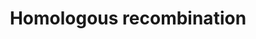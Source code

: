---
annotations:
- id: PW:0000202
  parent: regulatory pathway
  type: Pathway Ontology
  value: homologous recombination pathway of double-strand break repair
authors:
- Thomas
- AlexanderPico
- MaintBot
- MartijnVanIersel
- Khanspers
- IreneHemel
- Eweitz
- Marvin M2
- Egonw
citedin:
- link: PMC9300967
  title: Shared Genetic Risk Factors Between Cancer and Cardiovascular Diseases (2022)
- link: PMC12323659
  title: Decoding the transcriptome from bulk RNA of infection-naïve versus imprinted
    patients with SARS-CoV-2 Omicron B.1.1.529 (2025)
communities: []
description: 'Homologous recombination, also known as general recombination, is a
  type of genetic recombination in which nucleotide sequences are exchanged between
  two similar or identical strands of DNA.  Source: [Wikipedia](https://en.wikipedia.org/wiki/Homologous_recombination)  Proteins
  on this pathway have targeted assays available via the [CPTAC Assay Portal](https://assays.cancer.gov/available_assays?wp_id=WP186)'
last-edited: 2025-02-27
ndex: 314aeac7-da0f-11eb-b666-0ac135e8bacf
organisms:
- Homo sapiens
redirect_from:
- /index.php/Pathway:WP186
- /instance/WP186
- /instance/WP186_r136977
revision: r136977
schema-jsonld:
- '@context': https://schema.org/
  '@id': https://wikipathways.github.io/pathways/WP186.html
  '@type': Dataset
  creator:
    '@type': Organization
    name: WikiPathways
  description: 'Homologous recombination, also known as general recombination, is
    a type of genetic recombination in which nucleotide sequences are exchanged between
    two similar or identical strands of DNA.  Source: [Wikipedia](https://en.wikipedia.org/wiki/Homologous_recombination)  Proteins
    on this pathway have targeted assays available via the [CPTAC Assay Portal](https://assays.cancer.gov/available_assays?wp_id=WP186)'
  keywords:
  - ATM
  - BRCA2
  - MRE11A
  - NBN
  - POLD1
  - POLD2
  - POLD3
  - POLD4
  - RAD50
  - RAD51
  - RAD52
  - RAD54B
  - RPA1 ?
  license: CC0
  name: Homologous recombination
seo: CreativeWork
title: Homologous recombination
wpid: WP186
---